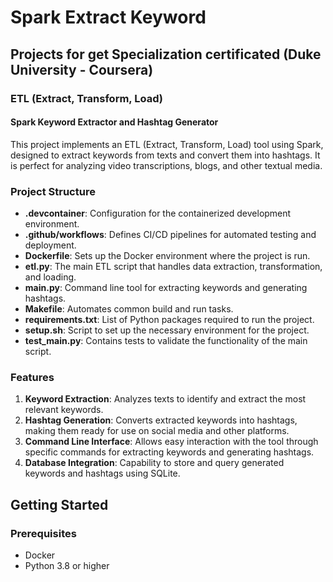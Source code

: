 # Spark Extract Keyword

## Projects for get Specialization certificated (Duke University - Coursera)

### ETL (Extract, Transform, Load)

#### Spark Keyword Extractor and Hashtag Generator

This project implements an ETL (Extract, Transform, Load) tool using Spark, designed to extract keywords from texts and convert them into hashtags. It is perfect for analyzing video transcriptions, blogs, and other textual media.

### Project Structure

- **.devcontainer**: Configuration for the containerized development environment.
- **.github/workflows**: Defines CI/CD pipelines for automated testing and deployment.
- **Dockerfile**: Sets up the Docker environment where the project is run.
- **etl.py**: The main ETL script that handles data extraction, transformation, and loading.
- **main.py**: Command line tool for extracting keywords and generating hashtags.
- **Makefile**: Automates common build and run tasks.
- **requirements.txt**: List of Python packages required to run the project.
- **setup.sh**: Script to set up the necessary environment for the project.
- **test_main.py**: Contains tests to validate the functionality of the main script.

### Features

1. **Keyword Extraction**: Analyzes texts to identify and extract the most relevant keywords.
2. **Hashtag Generation**: Converts extracted keywords into hashtags, making them ready for use on social media and other platforms.
3. **Command Line Interface**: Allows easy interaction with the tool through specific commands for extracting keywords and generating hashtags.
4. **Database Integration**: Capability to store and query generated keywords and hashtags using SQLite.

## Getting Started

### Prerequisites

- Docker
- Python 3.8 or higher


